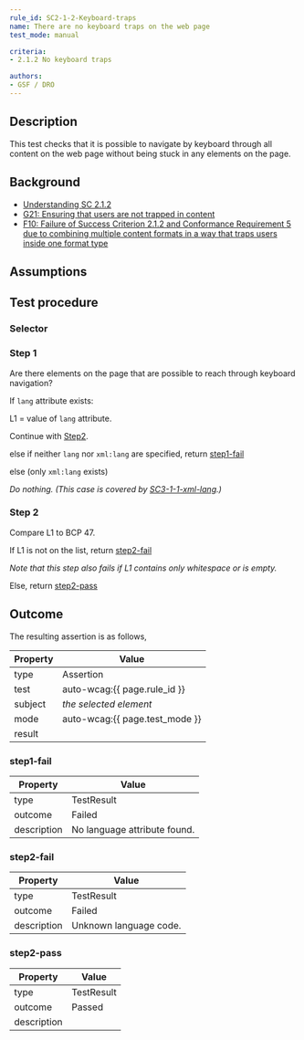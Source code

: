 ```yaml
---
rule_id: SC2-1-2-Keyboard-traps
name: There are no keyboard traps on the web page
test_mode: manual

criteria:
- 2.1.2 No keyboard traps

authors:
- GSF / DRO
---
```


## Description

This test checks that it is possible to navigate by keyboard through all content on the web page without being stuck in any elements on the page.

## Background

- [Understanding SC 2.1.2](https://www.w3.org/TR/UNDERSTANDING-WCAG20/keyboard-operation-trapping.html)
- [G21: Ensuring that users are not trapped in content](https://www.w3.org/TR/WCAG20-TECHS/G21.html)
- [F10: Failure of Success Criterion 2.1.2 and Conformance Requirement 5 due to combining multiple content formats in a way that traps users inside one format type](https://www.w3.org/TR/WCAG20-TECHS/F10.html)

## Assumptions



## Test procedure

### Selector



### Step 1

Are there elements on the page that are possible to reach through keyboard navigation?

If `lang` attribute exists:

L1 = value of `lang` attribute.

Continue with [Step2](#step-2).

else if neither `lang` nor `xml:lang` are specified, return [step1-fail](#step1-fail)

else (only `xml:lang` exists)

*Do nothing. (This case is covered by [SC3-1-1-xml-lang](SC3-1-1-xml-lang.html).)*

### Step 2

Compare L1 to BCP 47.

If L1 is not on the list, return [step2-fail](#step2-fail)

*Note that this step also fails if L1 contains only whitespace or is empty.*

Else, return [step2-pass](#step2-pass)

## Outcome

The resulting assertion is as follows,

| Property | Value
|----------|----------
| type     | Assertion
| test     | auto-wcag:{{ page.rule_id }}
| subject  | *the selected element*
| mode     | auto-wcag:{{ page.test_mode }}
| result   | <One TestResult from below>

### step1-fail

| Property    | Value
|-------------|----------
| type        | TestResult
| outcome     | Failed
| description | No language attribute found.

### step2-fail

| Property    | Value
|-------------|----------
| type        | TestResult
| outcome     | Failed
| description | Unknown language code.

### step2-pass

| Property    | Value
|-------------|----------
| type        | TestResult
| outcome     | Passed
| description |
